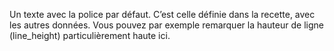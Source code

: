 Un texte avec la police par défaut. C’est celle définie dans la recette, avec les autres données. Vous pouvez par exemple remarquer la hauteur de ligne (line_height) particulièrement haute ici.